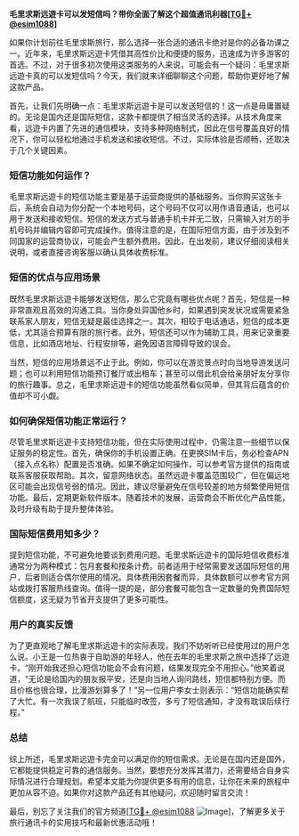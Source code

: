 **毛里求斯远遊卡可以发短信吗？带你全面了解这个超值通讯利器[[TG💪+ @esim1088](https://t.me/s/esim1088)]**

如果你计划前往毛里求斯旅行，那么选择一张合适的通讯卡绝对是你的必备功课之一。近年来，毛里求斯远遊卡凭借其高性价比和便捷的服务，迅速成为许多游客的首选。不过，对于很多初次使用这类服务的人来说，可能会有一个疑问：毛里求斯远遊卡真的可以发短信吗？今天，我们就来详细聊聊这个问题，帮助你更好地了解这款产品。

首先，让我们先明确一点：毛里求斯远遊卡是可以发送短信的！这一点是毋庸置疑的。无论是国内还是国际短信，这款卡都提供了相当灵活的选择。从技术角度来看，远遊卡内置了先进的通信模块，支持多种网络制式，因此在信号覆盖良好的情况下，你可以轻松地通过手机发送和接收短信。不过，实际体验是否顺畅，还取决于几个关键因素。

### 短信功能如何运作？

毛里求斯远遊卡的短信功能主要是基于运营商提供的基础服务。当你购买这张卡后，系统会自动为你分配一个本地号码，这个号码不仅可以用作语音通话，也可以用于发送和接收短信。短信的发送方式与普通手机卡并无二致，只需输入对方的手机号码并编辑内容即可完成操作。值得注意的是，在国际短信方面，由于涉及到不同国家的运营商协议，可能会产生额外费用。因此，在出发前，建议仔细阅读相关说明，或者直接咨询客服以确认具体收费标准。

### 短信的优点与应用场景

既然毛里求斯远遊卡能够发送短信，那么它究竟有哪些优点呢？首先，短信是一种非常直观且高效的沟通工具。当你身处异国他乡时，如果遇到突发状况或需要紧急联系家人朋友，短信无疑是最佳选择之一。其次，相较于电话通话，短信的成本更低，尤其适合预算有限的旅行者。此外，短信还可以作为辅助工具，用来记录重要信息，比如酒店地址、行程安排等，避免因语言障碍导致的误会。

当然，短信的应用场景远不止于此。例如，你可以在游览景点时向当地导游发送问题；也可以利用短信功能预订餐厅或出租车；甚至可以借此机会给亲朋好友分享你的旅行趣事。总之，毛里求斯远遊卡的短信功能虽然看似简单，但其背后蕴含的价值却不可小觑。

### 如何确保短信功能正常运行？

尽管毛里求斯远遊卡支持短信功能，但在实际使用过程中，仍需注意一些细节以保证服务的稳定性。首先，确保你的手机设置正确。在更换SIM卡后，务必检查APN（接入点名称）配置是否准确。如果不确定如何操作，可以参考官方提供的指南或联系客服获取帮助。其次，留意网络状态。虽然远遊卡覆盖范围较广，但在偏远地区可能会出现信号弱的情况。因此，建议尽量避免在信号较差的地方频繁使用短信功能。最后，定期更新软件版本。随着技术的发展，运营商会不断优化产品性能，及时升级有助于提升整体体验。

### 国际短信费用知多少？

提到短信功能，不可避免地要谈到费用问题。毛里求斯远遊卡的国际短信收费标准通常分为两种模式：包月套餐和按条计费。前者适用于经常需要发送国际短信的用户，后者则适合偶尔使用的情况。具体费用因套餐而异，具体数额可以参考官方网站或拨打客服热线查询。值得一提的是，部分套餐可能包含一定数量的免费国际短信额度，这无疑为节省开支提供了更多可能性。

### 用户的真实反馈

为了更直观地了解毛里求斯远遊卡的实际表现，我们不妨听听已经使用过的用户怎么说。小王是一位热衷于自助游的年轻人，他在去年的毛里求斯之旅中选择了远遊卡。“刚开始我还担心短信功能会不会有问题，结果发现完全不用担心。”他笑着说道，“无论是给国内的朋友报平安，还是向当地人询问路线，短信都特别方便。而且价格也很合理，比漫游划算多了！”另一位用户李女士则表示：“短信功能确实帮了大忙。有一次我误了航班，只能临时改签，多亏了短信通知，才没有耽误后续行程。”

### 总结

综上所述，毛里求斯远遊卡完全可以满足你的短信需求。无论是在国内还是国外，它都能提供稳定可靠的通信服务。当然，要想充分发挥其潜力，还需要结合自身实际情况进行合理规划。希望本文能为你提供更多有用的信息，让你在未来的旅程中更加从容不迫。如果你对这款产品还有其他疑问，欢迎随时留言交流！

最后，别忘了关注我们的官方频道[[TG💪+ @esim1088](https://t.me/s/esim1088) ![Image](https://i.postimg.cc/4NQfJmqS/Snipaste-2025-05-13-00-14-12.png)]，了解更多关于旅行通讯卡的实用技巧和最新优惠活动哦！